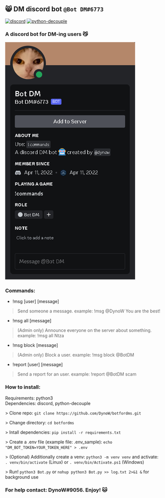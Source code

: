 ## 😸 DM discord bot `@Bot DM#6773`
[![discord](https://img.shields.io/badge/discord-v2.2.3-blue)](https://pypi.org/project/discord/)
[![python-decouple](https://img.shields.io/badge/python_decouple-v3.8-orange)](https://pypi.org/project/python-decouple/)
### A discord bot for DM-ing users 😼

![Profile](https://raw.githubusercontent.com/DynoW/images/main/DM_bot_profile.png?token=GHSAT0AAAAAAB5PN6CTF26LOKSNNTN3SUNGZGIWTNQ)

### Commands:
- !msg [user] [message]<br>
> Send someone a message. example: !msg @DynoW You are the best!<br>
- !msg all [message]<br>
> (Admin only) Announce everyone on the server about something. example: !msg all Ntza<br>
- !msg block [message]<br>
> (Admin only) Block a user. example: !msg block @BotDM<br>
- !report [user] [message]<br>
> Send a report for an user. example: !report @BotDM scam<br>

### How to install:
Requirements: python3<br>
Dependencies: discord, python-decouple<br>

\> Clone repo: `git clone https://github.com/DynoW/botfordms.git`<br>

\> Change directory: `cd botfordms`

\> Intall dependencies: `pip install -r requirements.txt`<br>

\> Create a .env file (example file: .env_sample): `echo "DM_BOT_TOKEN=YOUR_TOKEN_HERE" > .env`<br>

\> (Optional) Additionally create a venv: `python3 -m venv venv` and activate: `. venv/bin/activate` (Linux) or `. venv/bin/Activate.ps1` (Windows)

\> Run! `python3 Bot.py` or `nohup python3 Bot.py >> log.txt 2>&1 &` for background use<br>

### For help contact: DynoW#9056. Enjoy! 🐱
